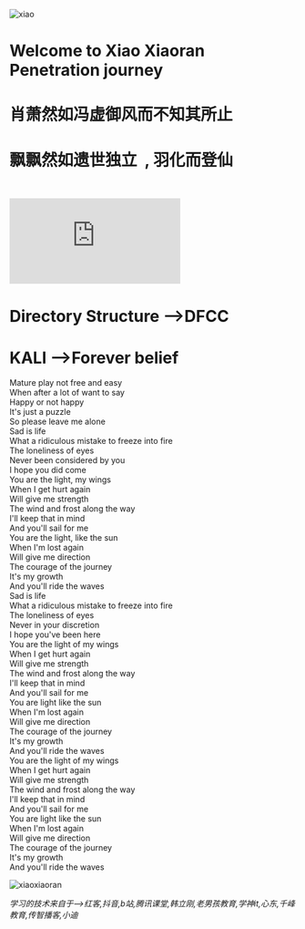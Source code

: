 ![xiao](https://img-blog.csdnimg.cn/20210518211707779.png#pic_center)



# Welcome to Xiao Xiaoran Penetration journey



# 肖萧然如冯虚御风而不知其所止
# 飘飘然如遗世独立&nbsp;  ,  羽化而登仙

<br>

![xiao](http://www.uugai.com/logoa/logo_img_sc.php)
# Directory Structure -->DFCC

KALI -->Forever belief
========

Mature play not free and easy <br/>
When after a lot of want to say<br/>
Happy or not happy<br/>
It's just a puzzle<br/>
So please leave me alone<br/>
Sad is life<br/>
What a ridiculous mistake to freeze into fire<br/>
The loneliness of eyes<br/>
Never been considered by you<br/>
I hope you did come<br/>
You are the light, my wings<br/>
When I get hurt again<br/>
Will give me strength<br/>
The wind and frost along the way<br/>
I'll keep that in mind<br/>
And you'll sail for me<br/>
You are the light, like the sun<br/>
When I'm lost again<br/>
Will give me direction<br/>
The courage of the journey<br/>
It's my growth<br/>
And you'll ride the waves<br/>
Sad is life<br/>
What a ridiculous mistake to freeze into fire<br/>
The loneliness of eyes<br/>
Never in your discretion<br/>
I hope you've been here<br/>
You are the light of my wings<br/>
When I get hurt again<br/>
Will give me strength<br/>
The wind and frost along the way<br/>
I'll keep that in mind<br/>
And you'll sail for me<br/>
You are light like the sun<br/>
When I'm lost again<br/>
Will give me direction<br/>
The courage of the journey<br/>
It's my growth<br/>
And you'll ride the waves<br/>
You are the light of my wings<br/>
When I get hurt again<br/>
Will give me strength<br/>
The wind and frost along the way<br/>
I'll keep that in mind<br/>
And you'll sail for me<br/>
You are light like the sun<br/>
When I'm lost again<br/>
Will give me direction<br/>
The courage of the journey<br/>
It's my growth<br/>
And you'll ride the waves<br/>



![xiaoxiaoran](https://gss0.baidu.com/-4o3dSag_xI4khGko9WTAnF6hhy/zhidao/pic/item/d8f9d72a6059252d98e72c9a359b033b5ab5b9bf.jpg)




*学习的技术来自于-->红客,抖音,b站,腾讯课堂,韩立刚,老男孩教育,学神it,心东,千峰教育,传智播客,小迪*
